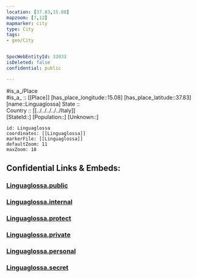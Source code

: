 ```yaml
---
location: [37.83,15.08] 
mapzoom: [7,12] 
mapmarker: city 
type: City
tags:
- geo/City


SpocWebEntityId: 32033
isDeleted: false
confidential: public

---
```

#is_a_/Place  
#is_a_ :: [[Place]] 
[has_place_longitude::15.08] 
[has_place_latitude::37.83] 
[name::Linguaglossa] 
State ::  
Country :: [[../../../../../Italy]]  
[StateId::] 
[Population::] 
[Unknown::] 


```leaflet
id: Linguaglossa
coordinates: [[Linguaglossa]] 
markerFile: [[Linguaglossa]] 
defaultZoom: 11 
maxZoom: 18
```


## Confidential Links & Embeds: 

### [Linguaglossa.public](/_public/\Earth\Continent\Europe\Europe~South\Italy\regions~Italy\Sicily\Catania\CityLinguaglossa.public.md) 

### [Linguaglossa.internal](/_internal/\Earth\Continent\Europe\Europe~South\Italy\regions~Italy\Sicily\Catania\CityLinguaglossa.internal.md) 

### [Linguaglossa.protect](/_protect/\Earth\Continent\Europe\Europe~South\Italy\regions~Italy\Sicily\Catania\CityLinguaglossa.protect.md) 

### [Linguaglossa.private](/_private/\Earth\Continent\Europe\Europe~South\Italy\regions~Italy\Sicily\Catania\CityLinguaglossa.private.md) 

### [Linguaglossa.personal](/_personal/\Earth\Continent\Europe\Europe~South\Italy\regions~Italy\Sicily\Catania\CityLinguaglossa.personal.md) 

### [Linguaglossa.secret](/_secret/\Earth\Continent\Europe\Europe~South\Italy\regions~Italy\Sicily\Catania\CityLinguaglossa.secret.md)

